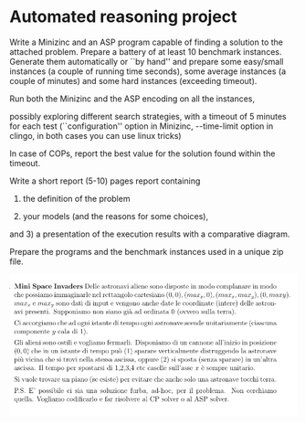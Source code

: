 # Automated reasoning project

Write a Minizinc and an ASP program capable of finding a solution to the
attached  problem.
Prepare a battery of at least 10 benchmark instances.
Generate them automatically or ``by hand'' and prepare some easy/small
instances (a couple of running time seconds),
some average instances (a couple of minutes) and some hard instances
(exceeding timeout).

Run both the Minizinc and the ASP encoding on all the instances,

possibly exploring different search strategies,
with a timeout of 5 minutes for each test
(``configuration'' option in Minizinc, --time-limit option in clingo, in
both cases you can use linux tricks)

In case of COPs, report the best value for the solution found within the
timeout.


Write a short report (5-10) pages report containing
1) the definition of the problem

2) your models (and the reasons for some choices),

and
3) a presentation of the execution results with a comparative diagram.


Prepare the programs and the benchmark instances used in a unique zip file.

![Project task](./project_task.png)
